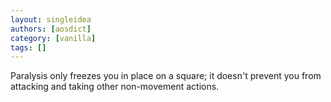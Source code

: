 ```yaml
---
layout: singleidea
authors: [aosdict]
category: [vanilla]
tags: []
---
```

Paralysis only freezes you in place on a square; it doesn't prevent you from attacking and taking other non-movement actions.
